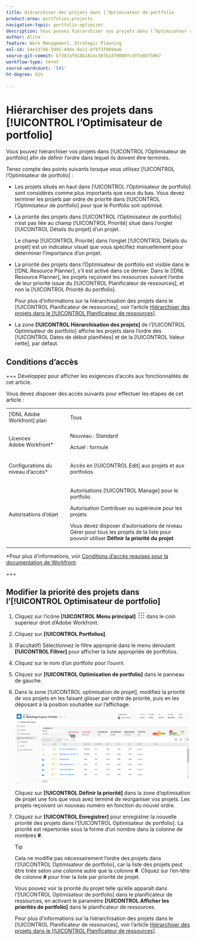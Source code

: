 ```yaml
---
title: Hiérarchiser des projets dans l’Optimisateur de portfolio
product-area: portfolios;projects
navigation-topic: portfolio-optimizer
description: Vous pouvez hiérarchiser vos projets dans l’Optimisateur de portfolio afin de définir l’ordre dans lequel ils doivent être terminés.
author: Alina
feature: Work Management, Strategic Planning
exl-id: 54e33746-5995-49de-8e21-bf973f0694a6
source-git-commit: b7387af018b1814c387ba3f0000fcdf7e0bf5067
workflow-type: tm+mt
source-wordcount: '541'
ht-degree: 91%

---
```


# Hiérarchiser des projets dans [!UICONTROL l’Optimisateur de portfolio]

Vous pouvez hiérarchiser vos projets dans [!UICONTROL l’Optimisateur de portfolio] afin de définir l’ordre dans lequel ils doivent être terminés.

Tenez compte des points suivants lorsque vous utilisez [!UICONTROL l’Optimisateur de portfolio] :

* Les projets situés en haut dans [!UICONTROL l’Optimisateur de portfolio] sont considérés comme plus importants que ceux du bas. Vous devez terminer les projets par ordre de priorité dans [!UICONTROL l’Optimisateur de portfolio] pour que le Portfolio soit optimisé.
* La priorité des projets dans [!UICONTROL l’Optimisateur de portfolio] n’est pas liée au champ [!UICONTROL Priorité] situé dans l’onglet [!UICONTROL Détails du projet] d’un projet.

  Le champ [!UICONTROL Priorité] dans l’onglet [!UICONTROL Détails du projet] est un indicateur visuel que vous spécifiez manuellement pour déterminer l’importance d’un projet.

* La priorité des projets dans l’Optimisateur de portfolio est visible dans le [!DNL Resource Planner], s’il est activé dans ce dernier. Dans le [!DNL Resource Planner], les projets reçoivent les ressources suivant l’ordre de leur priorité issue du [!UICONTROL Planificateur de ressources], et non la [!UICONTROL Priorité du portfolio].

  Pour plus d’informations sur la hiérarchisation des projets dans le [!UICONTROL Planificateur de ressources], voir l’article [Hiérarchiser des projets dans le [!UICONTROL Planificateur de ressources]](../../../resource-mgmt/resource-planning/prioritize-projects-resource-planner.md).

* La zone **[!UICONTROL Hiérarchisation des projets]** de l’[!UICONTROL Optimisateur de portfolio] affiche les projets dans l’ordre des [!UICONTROL Dates de début planifiées] et de la [!UICONTROL Valeur nette], par défaut.

## Conditions d’accès

+++ Développez pour afficher les exigences d’accès aux fonctionnalités de cet article.

Vous devez disposer des accès suivants pour effectuer les étapes de cet article :

<table style="table-layout:auto"> 
 <col> 
 <col> 
 <tbody> 
  <tr> 
   <td role="rowheader">[!DNL Adobe Workfront] plan</td> 
   <td> <p>Tous </p> </td> 
  </tr> 
  <tr> 
   <td role="rowheader">Licences Adobe Workfront*</td> 
   <td> <p>Nouveau : Standard</p>
   <p>Actuel : formule</p> </td> 
  </tr> 
  <tr> 
   <td role="rowheader">Configurations du niveau d’accès*</td> 
   <td> <p>Accès en [!UICONTROL Edit] aux projets et aux portfolios</p></td> 
  </tr> 
  <tr> 
   <td role="rowheader">Autorisations d’objet</td> 
   <td> <p>Autorisations [!UICONTROL Manage] pour le portfolio</p> <p>Autorisation Contribuer ou supérieure pour les projets</p> 
   <p>Vous devez disposer d’autorisations de niveau Gérer pour tous les projets de la liste pour pouvoir utiliser <b>Définir la priorité du projet</b>.</p>
    </td> 
  </tr> 
 </tbody> 
</table>

*Pour plus d’informations, voir [Conditions d’accès requises pour la documentation de Workfront](/help/quicksilver/administration-and-setup/add-users/access-levels-and-object-permissions/access-level-requirements-in-documentation.md).

+++

## Modifier la priorité des projets dans l’[!UICONTROL Optimisateur de portfolio]

1. Cliquez sur l’icône **[!UICONTROL Menu principal]** ![icône du menu principal](assets/main-menu-icon.png) dans le coin supérieur droit d’Adobe Workfront.

1. Cliquez sur **[!UICONTROL Portfolios]**.
1. (Facultatif) Sélectionnez le filtre approprié dans le menu déroulant **[!UICONTROL Filtrer]** pour afficher la liste appropriée de portfolios.
1. Cliquez sur le nom d’un portfolio pour l’ouvrir.
1. Cliquez sur **[!UICONTROL Optimisation de portfolio]** dans le panneau de gauche.
1. Dans la zone [!UICONTROL optimisation de projet], modifiez la priorité de vos projets en les faisant glisser par ordre de priorité, puis en les déposant à la position souhaitée sur l’affichage.

   ![Portfolio optimizer avec projets](assets/portfolio-optimizer-with-projects-nwe-350x89.png)

   Cliquez sur **[!UICONTROL Définir la priorité]** dans la zone d’optimisation de projet une fois que vous avez terminé de réorganiser vos projets. Les projets reçoivent un nouveau numéro en fonction du nouvel ordre.

1. Cliquez sur **[!UICONTROL Enregistrer]** pour enregistrer la nouvelle priorité des projets dans l’[!UICONTROL Optimisateur de portfolio]. La priorité est répertoriée sous la forme d’un nombre dans la colonne de nombres **#**.

   >[!TIP]
   >
   >Cela ne modifie pas nécessairement l’ordre des projets dans l’[!UICONTROL Optimisateur de portfolio], car la liste des projets peut être triée selon une colonne autre que la colonne **#**. Cliquez sur l’en-tête de colonne **#** pour trier la liste par priorité de projet.

   Vous pouvez voir la priorité du projet telle qu’elle apparaît dans l’[!UICONTROL Optimisateur de portfolio] dans le planificateur de ressources, en activant le paramètre **[!UICONTROL Afficher les priorités de portfolio]** dans le planificateur de ressources.

   Pour plus d’informations sur la hiérarchisation des projets dans le [!UICONTROL Planificateur de ressources], voir l’article [Hiérarchiser des projets dans le [!UICONTROL Planificateur de ressources]](../../../resource-mgmt/resource-planning/prioritize-projects-resource-planner.md).
